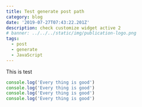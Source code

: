 ```yaml
---
title: Test generate post path
category: blog
date: '2019-07-27T07:43:22.201Z'
description: check customize widget active 2
# banner: ../../../static/img/publication-logo.png
tags:
  - post
  - generate
  - JavaScript
---
```

This is test

```javascript
console.log('Every thing is good')
console.log('Every thing is good')
console.log('Every thing is good')
console.log('Every thing is good')
```
